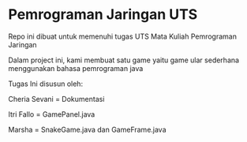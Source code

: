 # Pemrograman Jaringan UTS
Repo ini dibuat untuk memenuhi tugas UTS Mata Kuliah Pemrograman Jaringan

Dalam project ini, kami membuat satu game yaitu game ular sederhana menggunakan bahasa pemrograman java

Tugas Ini disusun oleh:

Cheria Sevani = Dokumentasi

Itri Fallo = GamePanel.java

Marsha = SnakeGame.java dan GameFrame.java
